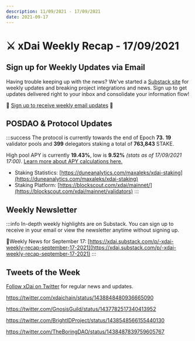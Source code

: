 ```yaml
---
description: 11/09/2021 - 17/09/2021
date: 2021-09-17
---
```


# ⚔️ xDai Weekly Recap - 17/09/2021

## Sign up for Weekly Updates via Email <a href="#sign-up-for-weekly-updates-via-email" id="sign-up-for-weekly-updates-via-email"></a>

Having trouble keeping up with the news? We've started a [Substack site](https://xdai.substack.com/) for weekly updates and breaking project integrations and news. Sign up to get updates delivered right to your inbox and consolidate your information flow!‌

💌 [Sign up to receive weekly email updates](https://xdai.substack.com/) ​💌‌‌‌

## POSDAO & Protocol Updates <a href="#posdao-and-protocol-updates" id="posdao-and-protocol-updates"></a>

:::success
The protocol is currently towards the end of Epoch **73.** **19** validator pools and **399** delegators staking a total of **763,843** STAKE.

High pool APY is currently **19.43%**, low is **9.52%** _(stats as of 17/09/2021 17:00)_. [Learn more about APY calculations here.](https://app.gitbook.com/@poa/s/xdai/\~/drafts/-Mi7o2SJKCklOZ9TL6Mv/about-xdai/faqs/public-staking-validators-and-delegators#what-is-apy-annual-percentage-yield)​

* Staking Statistics: [https://duneanalytics.com/maxaleks/xdai-staking](https://duneanalytics.com/maxaleks/xdai-staking)​
* Staking Platform: [https://blockscout.com/xdai/mainnet/](https://blockscout.com/xdai/mainnet/validators)
:::

## Weekly Newsletter <a href="#weekly-newsletter" id="weekly-newsletter"></a>

:::info
In-depth weekly highlights are on Substack. You can sign up to receive in your email or view the newsletter anytime without signing up.

📰Weekly News for September 17: [https://xdai.substack.com/p/-xdai-weekly-recap-september-17-2021](https://xdai.substack.com/p/-xdai-weekly-recap-september-17-2021)
:::

## Tweets of the Week <a href="#tweets-of-the-week" id="tweets-of-the-week"></a>

​[Follow xDai on Twitter](https://twitter.com/xdaichain) for regular news and updates.

https://twitter.com/xdaichain/status/1438848480936665090

https://twitter.com/GnosisGuild/status/1437782517340413952

https://twitter.com/BrightIDProject/status/1438548566155440130

https://twitter.com/TheBoringDAO/status/1438487839759605767

